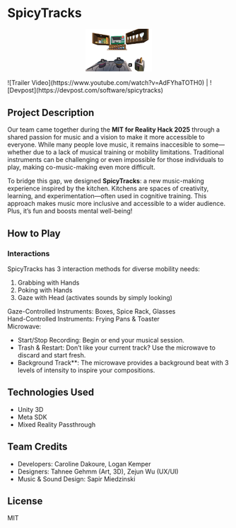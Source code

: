 # **SpicyTracks**
<p align="center">
  <img src="https://github.com/HarmonyMITHack/Harmony/blob/main/Assets/Image/kitchen.png" alt="Logo" width="150"/>
</p>
![Trailer Video](https://www.youtube.com/watch?v=AdFYhaTOTH0) | ![Devpost](https://devpost.com/software/spicytracks)

## Project Description
Our team came together during the **MIT for Reality Hack 2025** through a shared passion for music and a vision to make it more accessible to everyone. While many people love music, it remains inaccesible to some—whether due to a lack of musical training or mobility limitations. Traditional instruments can be challenging or even impossible for those individuals to play, making co-music-making even more difficult. 

To bridge this gap, we designed **SpicyTracks**: a new music-making experience inspired by the kitchen. Kitchens are spaces of creativity, learning, and experimentation—often used in cognitive training. This approach makes music more inclusive and accessible to a wider audience. Plus, it’s fun and boosts mental well-being!

## How to Play

### Interactions
SpicyTracks has 3 interaction methods for diverse mobility needs:

1. Grabbing with Hands 
2. Poking with Hands 
3. Gaze with Head (activates sounds by simply looking)

Gaze-Controlled Instruments: Boxes, Spice Rack, Glasses<br>
Hand-Controlled Instruments: Frying Pans & Toaster<br>
Microwave:
- Start/Stop Recording:  Begin or end your musical session.
- Trash & Restart: Don’t like your current track? Use the microwave to discard and start fresh.
- Background Track**: The microwave provides a background beat with 3 levels of intensity to inspire your compositions.

## Technologies Used
- Unity 3D
- Meta SDK
- Mixed Reality Passthrough

## Team Credits
- Developers: Caroline Dakoure, Logan Kemper
- Designers: Tahnee Gehmm (Art, 3D), Zejun Wu (UX/UI)
- Music & Sound Design: Sapir Miedzinski

## License
MIT

